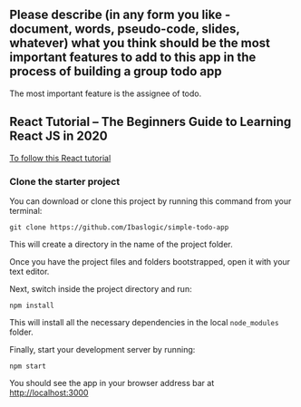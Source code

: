 ## Please describe (in any form you like - document, words, pseudo-code, slides, whatever) what you think should be the most important features to add to this app in the process of building a group todo app

The most important feature is the assignee of todo.

## React Tutorial – The Beginners Guide to Learning React JS in 2020

[To follow this React tutorial](https://ibaslogic.com/blog/react-tutorial-for-beginners/)

### Clone the starter project

You can download or clone this project by running this command from your terminal:

```
git clone https://github.com/Ibaslogic/simple-todo-app
```

This will create a directory in the name of the project folder.

Once you have the project files and folders bootstrapped, open it with your text editor.

Next, switch inside the project directory and run:

```
npm install
```

This will install all the necessary dependencies in the local `node_modules` folder.

Finally, start your development server by running:

```
npm start
```

You should see the app in your browser address bar at [http://localhost:3000](http://localhost:3000)
